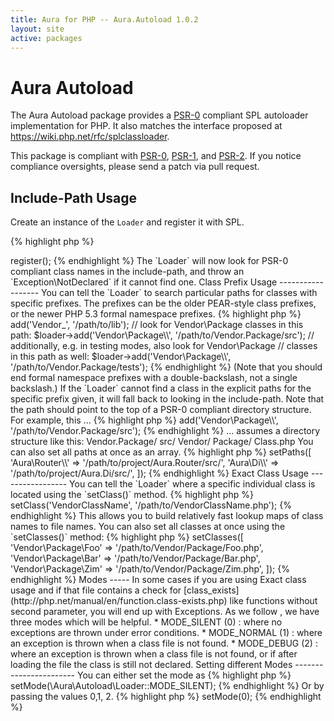 ```yaml
---
title: Aura for PHP -- Aura.Autoload 1.0.2
layout: site
active: packages
---
```


Aura Autoload
=============


The Aura Autoload package provides a
[PSR-0](https://github.com/php-fig/fig-standards/blob/master/accepted/PSR-0.md)
compliant SPL autoloader implementation for PHP. It also matches the interface
proposed at <https://wiki.php.net/rfc/splclassloader>.

This package is compliant with [PSR-0][], [PSR-1][], and [PSR-2][]. If you
notice compliance oversights, please send a patch via pull request.

[PSR-0]: https://github.com/php-fig/fig-standards/blob/master/accepted/PSR-0.md
[PSR-1]: https://github.com/php-fig/fig-standards/blob/master/accepted/PSR-1-basic-coding-standard.md
[PSR-2]: https://github.com/php-fig/fig-standards/blob/master/accepted/PSR-2-coding-style-guide.md


Include-Path Usage
------------------

Create an instance of the `Loader` and register it with SPL.

{% highlight php %}
<?php
$loader = require '/path/to/Aura.Autoload/scripts/instance.php';
$loader->register();
{% endhighlight %}

The `Loader` will now look for PSR-0 compliant class names in the
include-path, and throw an `Exception\NotDeclared` if it cannot find one.


Class Prefix Usage
------------------

You can tell the `Loader` to search particular paths for classes with specific
prefixes. The prefixes can be the older PEAR-style class prefixes, or the
newer PHP 5.3 formal namespace prefixes.
    
{% highlight php %}
<?php
// look for all Vendor_* classes in this path:
$loader->add('Vendor_', '/path/to/lib');

// look for Vendor\Package classes in this path:
$loader->add('Vendor\Package\\', '/path/to/Vendor.Package/src');

// additionally, e.g. in testing modes, also look for Vendor\Package
// classes in this path as well:
$loader->add('Vendor\Package\\', '/path/to/Vendor.Package/tests');
{% endhighlight %}

(Note that you should end formal namespace prefixes with a double-backslash,
not a single backslash.)

If the `Loader` cannot find a class in the explicit paths for the specific
prefix given, it will fall back to looking in the include-path.

Note that the path should point to the top of a PSR-0 compliant directory
structure. For example, this ...

{% highlight php %}
<?php
$loader->add('Vendor\Package\\', '/path/to/Vendor.Package/src');
{% endhighlight %}
... assumes a directory structure like this:

    Vendor.Package/
        src/
            Vendor/
                Package/
                    Class.php

You can also set all paths at once as an array.

{% highlight php %}
<?php
$loader->setPaths([
    'Aura\Router\\' => '/path/to/project/Aura.Router/src/',
    'Aura\Di\\'     => '/path/to/project/Aura.Di/src/',
]);
{% endhighlight %}

Exact Class Usage
-----------------

You can tell the `Loader` where a specific individual class is located using
the `setClass()` method.

{% highlight php %}
<?php
// look for the VendorClassName at this location:
$loader->setClass('VendorClassName', '/path/to/VendorClassName.php');
{% endhighlight %}

This allows you to build relatively fast lookup maps of class names to file
names.

You can also set all classes at once using the `setClasses()` method:

{% highlight php %}
<?php
$loader->setClasses([
    'Vendor\Package\Foo' => '/path/to/Vendor/Package/Foo.php',
    'Vendor\Package\Bar' => '/path/to/Vendor/Package/Bar.php',
    'Vendor\Package\Zim' => '/path/to/Vendor/Package/Zim.php',
]);
{% endhighlight %}

Modes
-----

In some cases if you are using Exact class usage and if that file contains
a check for [class_exists](http://php.net/manual/en/function.class-exists.php)
like functions without second parameter, you will end up with Exceptions. 
As we follow <https://wiki.php.net/rfc/splclassloader>, we have three modes 
which will be helpful.

    * MODE_SILENT (0) : where no exceptions are thrown under error conditions.
    * MODE_NORMAL (1) : where an exception is thrown when a class file is not found.
    * MODE_DEBUG  (2) : where an exception is thrown when a class file is not 
    found, or if after loading the file the class is still not declared.
     
Setting different Modes
-----------------------

You can either set the mode as 

{% highlight php %}
<?php
$loader->setMode(\Aura\Autoload\Loader::MODE_SILENT);
{% endhighlight %}

Or by passing the values 0,1, 2.

{% highlight php %}
<?php
$loader->setMode(0);
{% endhighlight %}
